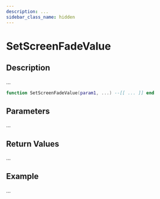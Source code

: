 ```yaml
---
description: ...
sidebar_class_name: hidden
---
```


# SetScreenFadeValue

## Description

...

```lua
function SetScreenFadeValue(param1, ...) --[[ ... ]] end
```

## Parameters

...

## Return Values

...

## Example

...

